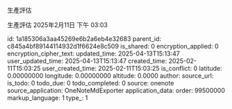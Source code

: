 生產評估

生產評估
2025年2月11日
下午 03:03


id: 1a185306a3aa45269e6b2a6eb4e32683
parent_id: c845a4bf89144114932d1f6624e8c509
is_shared: 0
encryption_applied: 0
encryption_cipher_text: 
updated_time: 2025-04-13T15:13:47
user_updated_time: 2025-04-13T15:13:47
created_time: 2025-02-11T15:03:25
user_created_time: 2025-02-11T15:03:25
is_conflict: 0
latitude: 0.00000000
longitude: 0.00000000
altitude: 0.0000
author: 
source_url: 
is_todo: 0
todo_due: 0
todo_completed: 0
source: onenote
source_application: OneNoteMdExporter
application_data: 
order: 99500000
markup_language: 1
type_: 1